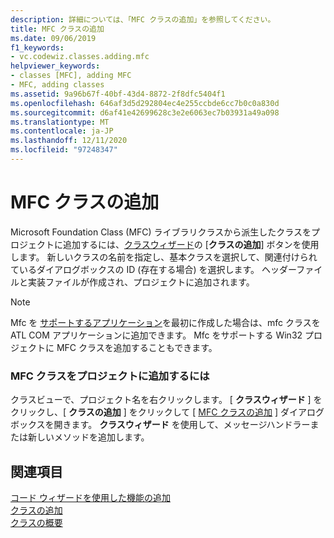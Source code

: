 ```yaml
---
description: 詳細については、「MFC クラスの追加」を参照してください。
title: MFC クラスの追加
ms.date: 09/06/2019
f1_keywords:
- vc.codewiz.classes.adding.mfc
helpviewer_keywords:
- classes [MFC], adding MFC
- MFC, adding classes
ms.assetid: 9a96b67f-40bf-43d4-8872-2f8dfc5404f1
ms.openlocfilehash: 646af3d5d292804ec4e255ccbde6cc7b0c0a830d
ms.sourcegitcommit: d6af41e42699628c3e2e6063ec7b03931a49a098
ms.translationtype: MT
ms.contentlocale: ja-JP
ms.lasthandoff: 12/11/2020
ms.locfileid: "97248347"
---
```

# <a name="adding-an-mfc-class"></a>MFC クラスの追加

Microsoft Foundation Class (MFC) ライブラリクラスから派生したクラスをプロジェクトに追加するには、[クラスウィザード](mfc-class-wizard.md)の [**クラスの追加**] ボタンを使用します。 新しいクラスの名前を指定し、基本クラスを選択して、関連付けられているダイアログボックスの ID (存在する場合) を選択します。 ヘッダーファイルと実装ファイルが作成され、プロジェクトに追加されます。

> [!NOTE]
> Mfc を [サポートするアプリケーション](../../atl/reference/mfc-support-in-atl-projects.md)を最初に作成した場合は、mfc クラスを ATL COM アプリケーションに追加できます。 Mfc をサポートする Win32 プロジェクトに MFC クラスを追加することもできます。

### <a name="to-add-an-mfc-class-to-your-project"></a>MFC クラスをプロジェクトに追加するには

クラスビューで、プロジェクト名を右クリックします。 [ **クラスウィザード** ] をクリックし、[ **クラスの追加** ] をクリックして [ [MFC クラスの追加](mfc-add-class-wizard.md) ] ダイアログボックスを開きます。 **クラスウィザード** を使用して、メッセージハンドラーまたは新しいメソッドを追加します。

## <a name="see-also"></a>関連項目

[コード ウィザードを使用した機能の追加](../../ide/adding-functionality-with-code-wizards-cpp.md)<br/>
[クラスの追加](../../ide/adding-a-class-visual-cpp.md)<br/>
[クラスの概要](../../mfc/class-library-overview.md)
